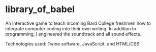 # library_of_babel
An interactive game to teach incoming Bard College freshmen how to integrate computer coding into their own writing. In addition to programming, I engineered the soundtrack and all sound effects. 

Technologies used: Twine software, JavaScript, and HTML/CSS.
